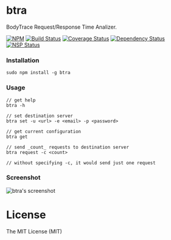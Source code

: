 # btra
BodyTrace Request/Response Time Analizer.

[![NPM](https://badge.fury.io/js/btra.svg)](https://badge.fury.io/js/article-parser)
[![Build Status](https://travis-ci.org/ndaidong/btra.svg?branch=master)](https://travis-ci.org/ndaidong/btra)
[![Coverage Status](https://coveralls.io/repos/github/ndaidong/btra/badge.svg?branch=master)](https://coveralls.io/github/ndaidong/btra?branch=master)
[![Dependency Status](https://gemnasium.com/badges/github.com/ndaidong/btra.svg)](https://gemnasium.com/github.com/ndaidong/btra)
[![NSP Status](https://nodesecurity.io/orgs/techpush/projects/af77cc48-ab44-46d4-88d6-46b9ffc42ae9/badge)](https://nodesecurity.io/orgs/techpush/projects/af77cc48-ab44-46d4-88d6-46b9ffc42ae9)

### Installation

```
sudo npm install -g btra

```

### Usage


```
// get help
btra -h

// set destination server
btra set -u <url> -e <email> -p <password>

// get current configuration
btra get

// send _count_ requests to destination server
btra request -c <count>

// without specifying -c, it would send just one request
```

### Screenshot

![btra's screenshot](http://i.imgur.com/Y1cboCI.png)

# License

The MIT License (MIT)
